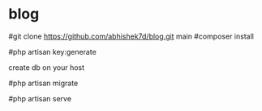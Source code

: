 # blog

#git clone https://github.com/abhishek7d/blog.git main
#composer install

#php artisan key:generate

create db on your host

#php artisan migrate

#php artisan serve
